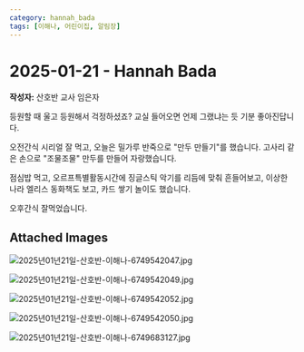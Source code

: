 ```yaml
---
category: hannah_bada
tags: [이해나, 어린이집, 알림장]
---
```


# 2025-01-21 - Hannah Bada

**작성자:** 산호반 교사 임은자  

등원할 때 울고 등원해서 걱정하셨죠? 교실 들어오면 언제 그랬냐는 듯 기분 좋아진답니다. 

오전간식 시리얼 잘 먹고, 오늘은 밀가루 반죽으로 "만두 만들기"를 했습니다.  고사리 같은 손으로 "조물조물" 만두를 만들어 자랑했습니다.

점심밥 먹고, 오르프특별활동시간에 징글스틱 악기를 리듬에 맞춰 흔들어보고, 이상한 나라 엘리스 동화책도 보고, 카드 쌓기 놀이도 했습니다.

오후간식 잘먹었습니다.

## Attached Images
![2025년01년21일-산호반-이해나-6749542047.jpg](https://feghi.github.io/assets/img/bada_photo/2025년01년21일-산호반-이해나-6749542047.jpg)

![2025년01년21일-산호반-이해나-6749542049.jpg](https://feghi.github.io/assets/img/bada_photo/2025년01년21일-산호반-이해나-6749542049.jpg)

![2025년01년21일-산호반-이해나-6749542052.jpg](https://feghi.github.io/assets/img/bada_photo/2025년01년21일-산호반-이해나-6749542052.jpg)

![2025년01년21일-산호반-이해나-6749542050.jpg](https://feghi.github.io/assets/img/bada_photo/2025년01년21일-산호반-이해나-6749542050.jpg)

![2025년01년21일-산호반-이해나-6749683127.jpg](https://feghi.github.io/assets/img/bada_photo/2025년01년21일-산호반-이해나-6749683127.jpg)


